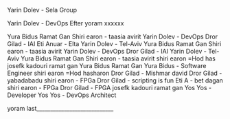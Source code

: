 Yarin Dolev - Sela Group

Yarin Dolev - DevOps
Efter yoram xxxxxx

Yura Bidus Ramat Gan
Shiri earon - taasia avirit
Yarin Dolev - DevOps
Dror Gilad - IAI
Eti Anuar - Elta
Yarin Dolev - Tel-Aviv
Yura Bidus Ramat Gan
Shiri earon - taasia avirit
Yarin Dolev - DevOps
Dror Gilad - IAI
Yarin Dolev - Tel-Aviv
Yura Bidus Ramat Gan
Shiri earon - taasia avirit
shiri earon  =Hod has
josefk kadouri ramat gan
Yura Bidus Ramat Gan
Yura Bidus - Software Engineer
shiri earon  =Hod hasharon
Dror Gilad - Mishmar david
Dror Gilad - yabadabadu
shiri earon - FPGa
Dror Gilad - scripting is fun
Eti A - bet dagan
shiri earon - FPGa
Dror Gilad - FPGA
josefk kadouri ramat gan
Yos Yos - Developer
Yos Yos - DevOps Architect

yoram last____________________________
